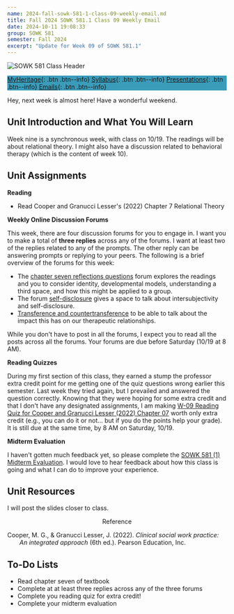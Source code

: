 ```yaml
---
name: 2024-fall-sowk-581-1-class-09-weekly-email.md
title: Fall 2024 SOWK 581.1 Class 09 Weekly Email
date: 2024-10-11 19:08:33
group: SOWK 581
semester: Fall 2024
excerpt: "Update for Week 09 of SOWK 581.1"
---
```


![SOWK 581 Class Header](https://jacobrcampbell.com/assets/media/2024-09-01-sowk-581-email-header-image.jpg)

<div style="background-color: #3b9cba; width: 100%;" markdown="1">

[MyHeritage](https://myheritage.heritage.edu/ICS/Academics/SOWK/SOWK_581/2425_FA-SOWK_581-1/){: .btn .btn--info}
[Syllabus](https://myheritage.heritage.edu/ICS/Academics/SOWK/SOWK_581/2425_FA-SOWK_581-1/Syllabus.jnz){: .btn .btn--info}
[Presentations](https://presentations.jacobrcampbell.com){: .btn .btn--info}
[Emails](https://jacobrcampbell.com/communications/){: .btn .btn--info}

</div>

Hey, next week is almost here! Have a wonderful weekend.

## Unit Introduction and What You Will Learn

Week nine is a synchronous week, with class on 10/19. The readings will be about relational theory. I might also have a discussion related to behavioral therapy (which is the content of week 10).


## Unit Assignments

**Reading**

- Read Cooper and Granucci Lesser's (2022) Chapter 7 Relational Theory

**Weekly Online Discussion Forums**

This week, there are four discussion forums for you to engage in. I want you to make a total of **three replies** across any of the forums. I want at least two of the replies related to any of the prompts. The other reply can be answering prompts or replying to your peers. The following is a brief overview of the forums for this week:

- The [chapter seven reflections questions](https://myheritage.heritage.edu/ICS/Academics/SOWK/SOWK_581/2425_FA-SOWK_581-1/🏫_W-09_1014_-_1020.jnz?portlet=Group_Discussion_Forums&screen=PostView&screenType=change&id=13572892-c906-4281-8630-e063a882b439) forum explores the readings and you to consider identity, developmental models, understanding a third space, and how this might be applied to a group.
- The forum [self-disclosure](https://myheritage.heritage.edu/ICS/Academics/SOWK/SOWK_581/2425_FA-SOWK_581-1/🏫_W-09_1014_-_1020.jnz?portlet=Group_Discussion_Forums&screen=PostView&screenType=change&id=40e6b93c-424f-4f1a-bb53-13ed5c7406c8) gives a space to talk about intersubjectivity and self-disclosure.
- [Transference and countertransference](https://myheritage.heritage.edu/ICS/Academics/SOWK/SOWK_581/2425_FA-SOWK_581-1/🏫_W-09_1014_-_1020.jnz?portlet=Group_Discussion_Forums&screen=PostView&screenType=change&id=a8e0879b-67ce-477c-a27a-c7533974a0eb) to be able to talk about the impact this has on our therapeutic relationships.

While you don't have to post in all the forums, I expect you to read all the posts across all the forums. Your forums are due before Saturday (10/19 at 8 AM).

**Reading Quizzes**

During my first section of this class, they earned a stump the professor extra credit point for me getting one of the quiz questions wrong earlier this semester. Last week they tried again, but I prevailed and answered the question correctly. Knowing that they were hoping for some extra credit and that I don't have any designated assignments, I am making [W-09 Reading Quiz for Cooper and Granucci Lesser (2022) Chapter 07](https://myheritage.heritage.edu/ICS/Academics/SOWK/SOWK_581/2425_FA-SOWK_581-1/Assignments.jnz?portlet=Coursework&screen=AssignmentDetailView&screenType=change&id=e4b75ad0-3304-459e-85a2-b0a760233a93) worth only extra credit (e.g., you can do it or not... but if you do the points help your grade). It is still due at the same time, by 8 AM on Saturday, 10/19.

**Midterm Evaluation**

I haven't gotten much feedback yet, so please complete the [SOWK 581 (1) Midterm Evaluation](https://p17.courseval.net/etw/ets/et.asp?CFNK=592D6B7C-DCF0-497B-97D1-1FDCC1DCB7DC&nxappid=HU2&nxmid=GetSurveyForm&wsedrq=50NOHEE317). I would love to hear feedback about how this class is going and what I can do to improve your experience.


## Unit Resources

I will post the slides closer to class.

<div style="text-align: center" markdown="1">
Reference
</div>
<div style="margin: 0 0 0 2em; text-indent: -2em;" markdown="1">

Cooper, M. G., & Granucci Lesser, J. (2022). _Clinical social work practice: An integrated approach_ (6th ed.). Pearson Education, Inc. 

</div>


## To-Do Lists

- Read chapter seven of textbook
- Complete at at least three replies across any of the three forums
- Complete you reading quiz for extra credit!
- Complete your midterm evaluation
